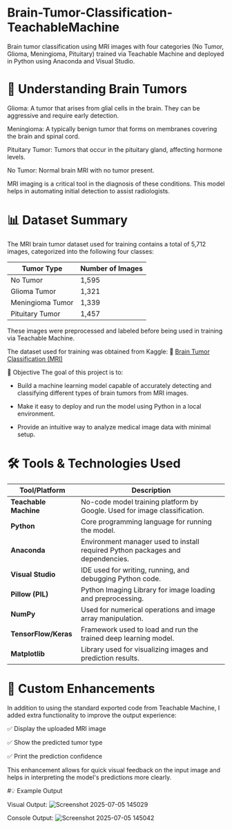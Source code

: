 # Brain-Tumor-Classification-TeachableMachine
Brain tumor classification using MRI images with four categories (No Tumor, Glioma, Meningioma, Pituitary) trained via Teachable Machine and deployed in Python using Anaconda and Visual Studio.

# 🧠 Understanding Brain Tumors
Glioma: A tumor that arises from glial cells in the brain. They can be aggressive and require early detection.

Meningioma: A typically benign tumor that forms on membranes covering the brain and spinal cord.

Pituitary Tumor: Tumors that occur in the pituitary gland, affecting hormone levels.

No Tumor: Normal brain MRI with no tumor present.

MRI imaging is a critical tool in the diagnosis of these conditions. This model helps in automating initial detection to assist radiologists.

# 📊 Dataset Summary
The MRI brain tumor dataset used for training contains a total of 5,712 images, categorized into the following four classes:

| Tumor Type       | Number of Images |
| ---------------- | ---------------- |
| No Tumor         | 1,595            |
| Glioma Tumor     | 1,321            |
| Meningioma Tumor | 1,339            |
| Pituitary Tumor  | 1,457            |

These images were preprocessed and labeled before being used in training via Teachable Machine.

The dataset used for training was obtained from Kaggle:
🔗 [Brain Tumor Classification (MRI)](https://www.kaggle.com/datasets/masoudnickparvar/brain-tumor-mri-dataset)

🎯 Objective
The goal of this project is to:

- Build a machine learning model capable of accurately detecting and classifying different types of brain tumors from MRI images.

- Make it easy to deploy and run the model using Python in a local environment.

- Provide an intuitive way to analyze medical image data with minimal setup.

# 🛠 Tools & Technologies Used
| Tool/Platform         | Description                                                                    |
| --------------------- | ------------------------------------------------------------------------------ |
| **Teachable Machine** | No-code model training platform by Google. Used for image classification.      |
| **Python**            | Core programming language for running the model.                               |
| **Anaconda**          | Environment manager used to install required Python packages and dependencies. |
| **Visual Studio**     | IDE used for writing, running, and debugging Python code.                      |
| **Pillow (PIL)**      | Python Imaging Library for image loading and preprocessing.                    |
| **NumPy**             | Used for numerical operations and image array manipulation.                    |
| **TensorFlow/Keras**  | Framework used to load and run the trained deep learning model.                |
| **Matplotlib**        | Library used for visualizing images and prediction results.                    |

# 🧩 Custom Enhancements
In addition to using the standard exported code from Teachable Machine, I added extra functionality to improve the output experience:

✅ Display the uploaded MRI image

✅ Show the predicted tumor type

✅ Print the prediction confidence 

This enhancement allows for quick visual feedback on the input image and helps in interpreting the model's predictions more clearly.

#💡 Example Output

Visual Output:
![Screenshot 2025-07-05 145029](https://github.com/user-attachments/assets/b9cc200a-5442-4d71-96d0-24c74c1c2e4c)

Console Output:
![Screenshot 2025-07-05 145042](https://github.com/user-attachments/assets/5a79a3d8-7207-4c67-9fea-30038eb852b7)



